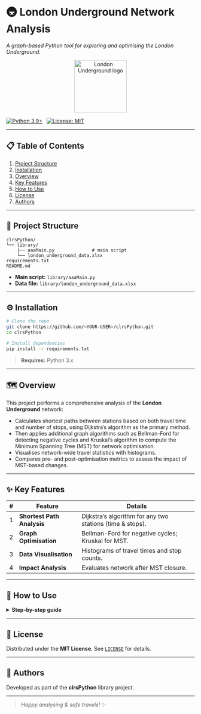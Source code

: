 # 🚇 London Underground Network Analysis
*A graph-based Python tool for exploring and optimising the London Underground.*

<p align="center">
  <img src="https://upload.wikimedia.org/wikipedia/commons/2/2e/London_Underground.svg" width="140" alt="London Underground logo">
</p>

[![Python 3.9+](https://img.shields.io/badge/python-3.9%2B-blue.svg)](#) 
[![License: MIT](https://img.shields.io/badge/license-MIT-lightgrey.svg)](LICENSE)

---

## 📋 Table of Contents
1. [Project Structure](#-project-structure)
2. [Installation](#-installation)
3. [Overview](#-overview)
4. [Key Features](#-key-features)
5. [How to Use](#-how-to-use)
6. [License](#-license)
7. [Authors](#-authors)

---

## 📂 Project Structure
```
clrsPython/
└── library/
    ├── aaaMain.py              # main script
    └── london_underground_data.xlsx
requirements.txt
README.md
```

* **Main script:** `library/aaaMain.py`  
* **Data file:** `library/london_underground_data.xlsx`

---

## ⚙️ Installation
```bash
# Clone the repo
git clone https://github.com/<YOUR-USER>/clrsPython.git
cd clrsPython

# Install dependencies
pip install -r requirements.txt
```
> **Requires:** Python 3.x

---

## 🗺️ Overview
This project performs a comprehensive analysis of the **London Underground** network:

- Calculates shortest paths between stations based on both travel time and number of stops, using Dijkstra’s algorithm as the primary method.
- Then applies additional graph algorithms such as Bellman-Ford for detecting negative cycles and Kruskal’s algorithm to compute the Minimum Spanning Tree (MST) for network optimisation.
- Visualises network-wide travel statistics with histograms.
- Compares pre- and post-optimisation metrics to assess the impact of MST-based changes.

---

## ✨ Key Features
| # | Feature | Details |
|---|---------|---------|
| 1 | **Shortest Path Analysis** | Dijkstra’s algorithm for any two stations (time & stops). |
| 2 | **Graph Optimisation** | Bellman-Ford for negative cycles; Kruskal for MST. |
| 3 | **Data Visualisation** | Histograms of travel times and stop counts. |
| 4 | **Impact Analysis** | Evaluates network after MST closure. |

---

## 🚀 How to Use
<details>
<summary><strong>Step-by-step guide</strong></summary>

1. **Prepare the data**  
   Ensure `london_underground_data.xlsx` contains the columns:  
   `Line`, `Station`, `Connection`, `Time`.

2. **Run the script**
   ```bash
   python library/aaaMain.py
   ```

3. **Enter station names** when prompted, e.g.  
   ```
   Please enter your first station: Victoria
   Please enter your destination station: bank
   ```

4. **View results** in the console:  
   * route, journey time, number of stops  
   * histogram plots of global statistics

5. **Analyse optimisation output** for MST and travel-time changes.

</details>

---

## 📄 License
Distributed under the **MIT License**. See [`LICENSE`](LICENSE) for details.

---

## 👥 Authors
Developed as part of the **clrsPython** library project.

---

> *Happy analysing & safe travels!* ✨
